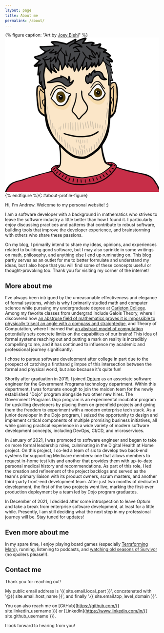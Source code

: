 ```yaml
---
layout: page
title: About me
permalink: /about/
---
```


<script src="/assets/js/render-email.js" defer></script>

{% figure caption: "Art by [Joey Biehl](https://instagram.com/thingsbyjoey)" %}
![Cartoon rendering of me (Andrew).](/assets/img/andrew-profile.png)
{% endfigure %}{: #about-profile-figure}

Hi, I'm Andrew. Welcome to my personal website! :)

I am a software developer with a background in mathematics who strives to leave the
software industry a little better than how I found it. I particularly enjoy discussing
practices and patterns that contribute to robust software, building tools that improve
the developer experience, and brainstorming with others who share these passions.

On my blog, I primarily intend to share my ideas, opinions, and experiences related to
building good software, but I may also sprinkle in some writings on math, philosophy,
and anything else I end up ruminating on. This blog partly serves as an outlet for me to
better formulate and understand my ideas, but I also hope that you will find some of
these concepts useful or thought-provoking too. Thank you for visiting my corner of the
internet!

## More about me

I've always been intrigued by the unreasonable effectiveness and elegance of formal
systems, which is why I primarily studied math and computer science while pursuing my
undergraduate degree at [Carleton College](https://www.carleton.edu). Among my favorite
classes from undergrad include Galois Theory, where I discovered how
[an abstruse field of mathematics proves it is impossible to physically trisect an angle with a compass and straightedge](https://en.wikipedia.org/wiki/Galois_theory#Application_to_classical_problems),
and Theory of Computation, where I learned that
[an abstract model of computation potentially sets concrete limits on the capabilities of our brains](https://en.wikipedia.org/wiki/Church%E2%80%93Turing_thesis#Philosophical_implications)!
This idea of formal systems reaching out and putting a mark on reality is incredibly
compelling to me, and it has continued to influence my academic and professional journey
significantly.

I chose to pursue software development after college in part due to the prospect of
catching a firsthand glimpse of this intersection between the formal and physical world,
but also because it's quite fun!

Shortly after graduation in 2019, I joined [Optum](https://www.optum.com) as an
associate software engineer for the Government Programs technology department. Within
this department, I was fortunate enough to join the maiden team for the newly
established "Dojo" program alongside two other new hires. The Government Programs Dojo
program is an experimental incubator program for upskilling developers by placing them
on greenfield projects and giving them the freedom to experiment with a modern
enterprise tech stack. As a junior developer in the Dojo program, I seized the
opportunity to design and implement critical components of multiple promising business
initiatives, all while gaining practical experience in a wide variety of modern software
development concepts, including DevOps, CI/CD, and microservices.

In January of 2021, I was promoted to software engineer and began to take on more formal
leadership roles, culminating in the Digital Health at Home project. On this project, I
co-led a team of six to develop two back-end systems for supporting Medicare members:
one that allows members to request in-home test kits and another that provides them with
up-to-date personal medical history and recommendations. As part of this role, I led the
creation and refinement of the project backlogs and served as the team's primary liaison
with its product owners, scrum masters, and another third-party front-end development
team. After just two months of dedicated development, the first of the two projects went
live, marking the first-ever production deployment by a team led by Dojo program
graduates.

In December of 2021, I decided after some introspection to leave Optum and take a break
from enterprise software development, at least for a little while. Presently, I am still
deciding what the next step in my professional journey will be. Stay tuned for updates!

## Even more about me

In my spare time, I enjoy playing board games (especially
[Terraforming Mars](https://www.fryxgames.se/games/terraforming-mars)), running,
listening to podcasts, and
[watching old seasons of Survivor](https://youtu.be/Oql6JzG7KGI) (no spoilers please!!).

## Contact me

Thank you for reaching out!

My public email address is <span id="email-info-id">'{{ site.email.local_part }}',
concatenated with '@{{ site.email.host_name }}', and finally
'.{{ site.email.top_level_domain }}'</span>.

You can also reach me on
[GitHub](https://github.com/{{ site.linkedin_username }}) or
[LinkedIn](https://www.linkedin.com/in/{{ site.github_username }}).

I look forward to hearing from you!
